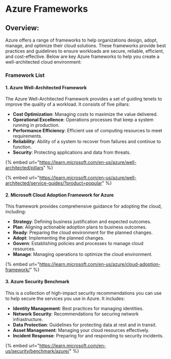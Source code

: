 # Azure Frameworks

## Overview:

Azure offers a range of frameworks to help organizations design, adopt, manage, and optimize their cloud solutions. These frameworks provide best practices and guidelines to ensure workloads are secure, reliable, efficient, and cost-effective. Below are key Azure frameworks to help you create a well-architected cloud environment:

### Framework List

#### 1. Azure Well-Architected Framework

The Azure Well-Architected Framework provides a set of guiding tenets to improve the quality of a workload. It consists of five pillars:

* **Cost Optimization**: Managing costs to maximize the value delivered.
* **Operational Excellence**: Operations processes that keep a system running in production.
* **Performance Efficiency**: Efficient use of computing resources to meet requirements.
* **Reliability**: Ability of a system to recover from failures and continue to function.
* **Security**: Protecting applications and data from threats.

{% embed url="https://learn.microsoft.com/en-us/azure/well-architected/pillars" %}

{% embed url="https://learn.microsoft.com/en-us/azure/well-architected/service-guides/?product=popular" %}

#### 2. Microsoft Cloud Adoption Framework for Azure

This framework provides comprehensive guidance for adopting the cloud, including:

* **Strategy**: Defining business justification and expected outcomes.
* **Plan**: Aligning actionable adoption plans to business outcomes.
* **Ready**: Preparing the cloud environment for the planned changes.
* **Adopt**: Implementing the planned changes.
* **Govern**: Establishing policies and processes to manage cloud resources.
* **Manage**: Managing operations to optimize the cloud environment.

{% embed url="https://learn.microsoft.com/en-us/azure/cloud-adoption-framework/" %}

#### 3. Azure Security Benchmark

This is a collection of high-impact security recommendations you can use to help secure the services you use in Azure. It includes:

* **Identity Management**: Best practices for managing identities.
* **Network Security**: Recommendations for securing network infrastructure.
* **Data Protection**: Guidelines for protecting data at rest and in transit.
* **Asset Management**: Managing your cloud resources effectively.
* **Incident Response**: Preparing for and responding to security incidents.

{% embed url="https://learn.microsoft.com/en-us/security/benchmark/azure/" %}
